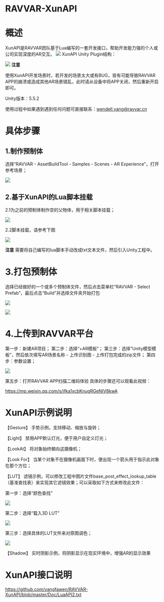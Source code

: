 # RAVVAR-XunAPI
# 概述
XunAPI是RAVVAR团队基于Lua编写的一套开发接口，帮助开发能力强的个人或公司实现深度的AR交互。
![](Doc/XunAPI1.png) 
XunAPI Unity Plugin结构：

![](Doc/XunAPI2.png) 
**注意**

使用XunAPI开发场景时，若开发的场景太大或有BUG，皆有可能导致RAVVAR APP的崩溃或造成其他AR场景错乱，此时请从设备中将APP关闭，然后重新开启即可。

Unity版本：5.5.2

使用过程中如果遇到遇到任何问题可直接联系：wendell.yang@ravvar.cn

# 具体步骤
## 1.制作预制体
选择“RAVVAR - AssetBuildTool - Samples - Scenes - AR Experience”，打开参考场景；

![](Doc/XunAPI3.png) 

## 2.基于XunAPI的Lua脚本挂载
2.1为之前的预制体制作空的父物体，用于相关脚本挂载；

![](Doc/XunAPI4.png) 

2.2脚本挂载，请参考下图

![](Doc/XunAPI5.png) 

**注意**
需要将自己编写的lua脚本手动改成txt文本文件，然后引入Unity工程中。
# 3.打包预制体
选择已经做好的一个或多个预制体文件，然后点击菜单栏“RAVVAR - Select Prefab”，最后点击“Build”并选择文件夹开始打包

![](Doc/XunAPI6.png)

![](Doc/XunAPI7.png) 

# 4.上传到RAVVAR平台
第一步：新建AR项目；
第二步：选择“+AR模板”；
第三步：选择“Unity模型模板”，然后依次填写AR场景名称 - 上传识别图 - 上传打包完成的zip文件；
第四步：参数设置；

![](Doc/XunAPI8.png) 

第五步：打开RAVVAR APP扫描二维码体验
具体的步骤还可以观看此视频：

https://mp.weixin.qq.com/s/jfka1xcbKnugRGeNIV8kwA

# XunAPI示例说明

【Gesture】
手势示例，支持移动、缩放与旋转；

【Light】
禁用APP默认灯光，便于用户自定义灯光；

【LookAt】
将对象始终朝向这摄像机；

【Look For】
当某个对象不在摄像机画面下时，便出现一个箭头用于指示此对象在那个方位；

【LUT】
滤镜示例，可以修改工程中图片文件base_post_effect_lookup_table（基准查找表）来实现其它滤镜效果；可以采取如下方式来修改此文件：

第一步：选择“颜色查找”

![](Doc/XunAPI9.png) 

第二步：选择“载入3D LUT”

![](Doc/XunAPI10.png) 

第三步：选择具体的LUT文件来对原图调色；

![](Doc/XunAPI11.png) 

【Shadow】
实时阴影示例，将阴影显示在现实环境中，增强AR的显示效果
# XunAPI接口说明
https://github.com/yangfawen/RAVVAR-XunAPI/blob/master/Doc/LuaAPI2.txt
